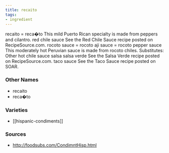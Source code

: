 ```yaml
---
title: recaito
tags:
- ingredient
---
```

recaito = reca�to This mild Puerto Rican specialty is made from peppers and cilantro. red chile sauce See the Red Chile Sauce recipe posted on RecipeSource.com. rocoto sauce = rocoto aji sauce = rocoto pepper sauce This moderately hot Peruvian sauce is made from rocoto chiles. Substitutes: Other hot chile sauce salsa salsa verde See the Salsa Verde recipe posted on RecipeSource.com. taco sauce See the Taco Sauce recipe posted on SOAR.

### Other Names

* recaito
* reca�to

### Varieties

* [[hispanic-condiments]]

### Sources
* http://foodsubs.com/CondimntHisp.html
